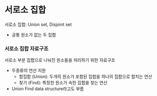 # 서로소 집합

서로소 집합: Union set, Disjoint set
- 공통 원소가 없는 두 집합

### 서로소 집합 자료구조

서로소 부분 집합으로 나눠진 원소들을 처리하기 위한 자료구조
- 두종류의 연산 지원
  - 합집합 (Union): 두개의 원소가 포함된 집합을 하나의 집합으로 합치는 연산
  - 찾기 (Find): 특정한 원소가 속한 집합을 찾는 연산
- Union Find data structure라고도 부름



